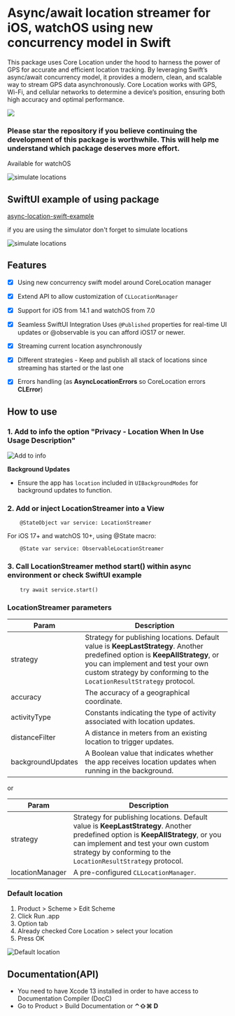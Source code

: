 # Async/await location streamer for iOS, watchOS using new concurrency model in Swift

This package uses Core Location under the hood to harness the power of GPS for accurate and efficient location tracking. By leveraging Swift’s async/await concurrency model, it provides a modern, clean, and scalable way to stream GPS data asynchronously. Core Location works with GPS, Wi-Fi, and cellular networks to determine a device’s position, ensuring both high accuracy and optimal performance.

[![](https://img.shields.io/endpoint?url=https%3A%2F%2Fswiftpackageindex.com%2Fapi%2Fpackages%2Fswiftuiux%2Fswift-async-corelocation-streamer%2Fbadge%3Ftype%3Dplatforms)](https://swiftpackageindex.com/swiftuiux/swift-async-corelocation-streamer)

### Please star the repository if you believe continuing the development of this package is worthwhile. This will help me understand which package deserves more effort.

 Available for watchOS
 
 ![simulate locations](https://github.com/swiftuiux/swift-async-corelocation-streamer/blob/main/img/image5.gif)

## SwiftUI example of using package
[async-location-swift-example](https://github.com/swiftuiux/corelocation-manager-tracker-swift-apple-maps-example)

if you are using the simulator don't forget to simulate locations

 ![simulate locations](https://github.com/swiftuiux/swift-async-corelocation-streamer/blob/main/img/image11.gif)

 ## Features
- [x] Using new concurrency swift model around CoreLocation manager
- [x] Extend API to allow customization of `CLLocationManager`
- [x] Support for iOS from 14.1 and watchOS from 7.0
- [x] Seamless SwiftUI Integration Uses `@Published` properties for real-time UI updates or @observable is you can afford iOS17 or newer.
- [x] Streaming current location asynchronously
- [x] Different strategies - Keep and publish all stack of locations since streaming has started or the last one
- [x] Errors handling (as **AsyncLocationErrors** so CoreLocation errors **CLError**)


## How to use
 
### 1. Add to info the option "Privacy - Location When In Use Usage Description" 
 ![Add to info](https://github.com/swiftuiux/swift-async-corelocation-streamer/blob/main/img/image2.png)
 
 **Background Updates**
   - Ensure the app has `location` included in `UIBackgroundModes` for background updates to function.
 
### 2. Add or inject LocationStreamer into a View

```
    @StateObject var service: LocationStreamer 
```
For iOS 17+ and watchOS 10+, using @State macro:
```
    @State var service: ObservableLocationStreamer
```

### 3. Call LocationStreamer method start() within async environment or check SwiftUI example
```
    try await service.start()
```

### LocationStreamer parameters

|Param|Description|
| --- | --- |
|strategy| Strategy for publishing locations. Default value is **KeepLastStrategy**. Another predefined option is **KeepAllStrategy**, or you can implement and test your own custom strategy by conforming to the `LocationResultStrategy` protocol. |
|accuracy| The accuracy of a geographical coordinate.|
|activityType| Constants indicating the type of activity associated with location updates.|
|distanceFilter| A distance in meters from an existing location to trigger updates.|
|backgroundUpdates| A Boolean value that indicates whether the app receives location updates when running in the background. |

or

|Param|Description|
| --- | --- |
|strategy| Strategy for publishing locations. Default value is **KeepLastStrategy**. Another predefined option is **KeepAllStrategy**, or you can implement and test your own custom strategy by conforming to the `LocationResultStrategy` protocol. |
|locationManager| A pre-configured `CLLocationManager`. |


### Default location
1. Product > Scheme > Edit Scheme
2. Click Run .app
3. Option tab
4. Already checked Core Location > select your location
5. Press OK

 ![Default location](https://github.com/swiftuiux/swift-async-corelocation-streamer/blob/main/img/image6.png)
 
 
## Documentation(API)
- You need to have Xcode 13 installed in order to have access to Documentation Compiler (DocC)
- Go to Product > Build Documentation or **⌃⇧⌘ D**
